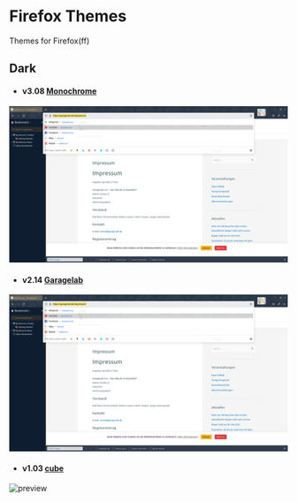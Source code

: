 # **Firefox** Themes
Themes for Firefox(ff)

## Dark

* #### v3.08 [Monochrome](monochrome)
[![gl-dark theme preview](https://github.com/MintArchit/ff-themes/blob/assets/theme_preview.png)](https://github.com/MintArchit/ff-themes/tree/master/gl-dark)

* #### v2.14 [Garagelab](gl-dark)
[![gl-dark theme preview](https://github.com/MintArchit/ff-themes/blob/assets/theme_preview.png)](https://github.com/MintArchit/ff-themes/tree/master/gl-dark)

* #### v1.03  [cube](cube)
![preview](./gl-dark/preview.png)
